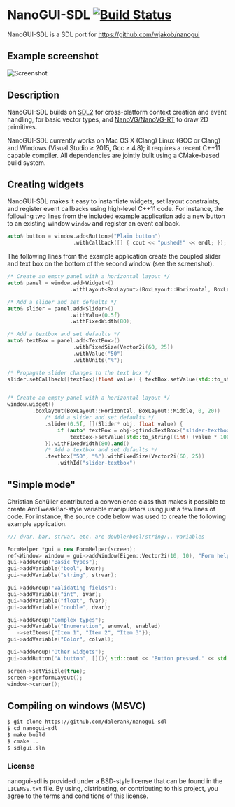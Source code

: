 # NanoGUI-SDL [![Build Status](https://travis-ci.org/dalerank/nanogui-sdl.svg?branch=master)](https://travis-ci.org/dalerank/nanogui-sdl)

NanoGUI-SDL is a SDL port for https://github.com/wjakob/nanogui

## Example screenshot
![Screenshot](https://github.com/dalerank/nanogui-sdl/blob/master/resources/screenshot1.png "Screenshot")

## Description
NanoGUI-SDL builds on [SDL2](http://www.libsdl.org/) for cross-platform context
creation and event handling, for
basic vector types, and [NanoVG/NanoVG-RT](https://github.com/memononen/NanoVG) to draw
2D primitives.

NanoGUI-SDL currently works on Mac OS X (Clang) Linux (GCC or Clang) and Windows
(Visual Studio ≥ 2015, Gcc ≥ 4.8); it requires a recent C++11 capable compiler. All
dependencies are jointly built using a CMake-based build system.

## Creating widgets
NanoGUI-SDL makes it easy to instantiate widgets, set layout constraints, and
register event callbacks using high-level C++11 code. For instance, the
following two lines from the included example application add a new button to
an existing window `window` and register an event callback.
```C++
auto& button = window.add<Button>("Plain button")
                     .withCallback([] { cout << "pushed!" << endl; });
```

The following lines from the example application create the coupled
slider and text box on the bottom of the second window (see the screenshot).
```C++
/* Create an empty panel with a horizontal layout */
auto& panel = window.add<Widget>()
                    .withLayout<BoxLayout>(BoxLayout::Horizontal, BoxLayout::Middle, 0, 20);

/* Add a slider and set defaults */
auto& slider = panel.add<Slider>()
                    .withValue(0.5f)
                    .withFixedWidth(80);

/* Add a textbox and set defaults */
auto& textBox = panel.add<TextBox>()
                     .withFixedSize(Vector2i(60, 25))
                     .withValue("50")
                     .withUnits("%");

/* Propagate slider changes to the text box */
slider.setCallback([textBox](float value) { textBox.setValue(std::to_string((int) (value * 100))); });


/* Create an empty panel with a horizontal layout */
window.widget()
        .boxlayout(BoxLayout::Horizontal, BoxLayout::Middle, 0, 20))
            /* Add a slider and set defaults */
            .slider(0.5f, [](Slider* obj, float value) {
                if (auto* textBox = obj->gfind<TextBox>("slider-textbox"))
                    textBox->setValue(std::to_string((int) (value * 100)) );
            }).withFixedWidth(80).and() 
            /* Add a textbox and set defaults */   
            .textbox("50", "%").withFixedSize(Vector2i(60, 25))    
   		        .withId("slider-textbox")

```

## "Simple mode"

Christian Schüller contributed a convenience class that makes it possible to
create AntTweakBar-style variable manipulators using just a few lines of code.
For instance, the source code below was used to create the following example
application.

```C++
/// dvar, bar, strvar, etc. are double/bool/string/.. variables

FormHelper *gui = new FormHelper(screen);
ref<Window> window = gui->addWindow(Eigen::Vector2i(10, 10), "Form helper example");
gui->addGroup("Basic types");
gui->addVariable("bool", bvar);
gui->addVariable("string", strvar);

gui->addGroup("Validating fields");
gui->addVariable("int", ivar);
gui->addVariable("float", fvar);
gui->addVariable("double", dvar);

gui->addGroup("Complex types");
gui->addVariable("Enumeration", enumval, enabled)
   ->setItems({"Item 1", "Item 2", "Item 3"});
gui->addVariable("Color", colval);

gui->addGroup("Other widgets");
gui->addButton("A button", [](){ std::cout << "Button pressed." << std::endl; });

screen->setVisible(true);
screen->performLayout();
window->center();
```

## Compiling on windows (MSVC)
```bash
$ git clone https://github.com/dalerank/nanogui-sdl
$ cd nanogui-sdl
$ make build
$ cmake ..
$ sdlgui.sln
```

### License

nanogui-sdl is provided under a BSD-style license that can be found in the
``LICENSE.txt`` file. By using, distributing, or contributing to this project,
you agree to the terms and conditions of this license.
